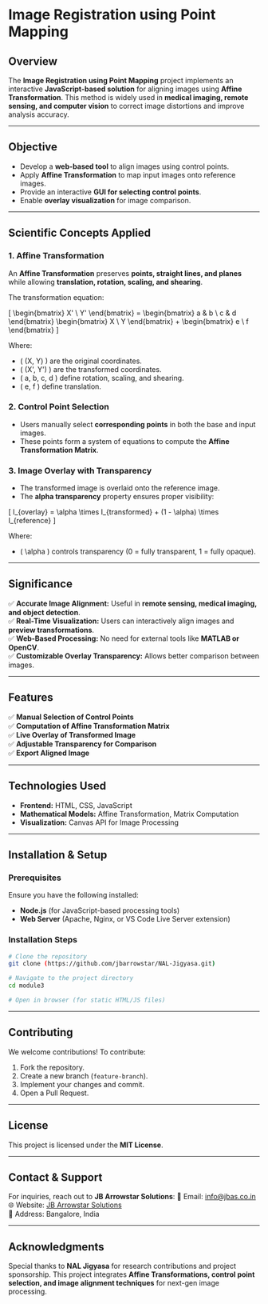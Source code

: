 # Image Registration using Point Mapping

## Overview
The **Image Registration using Point Mapping** project implements an interactive **JavaScript-based solution** for aligning images using **Affine Transformation**. This method is widely used in **medical imaging, remote sensing, and computer vision** to correct image distortions and improve analysis accuracy.

---

## Objective
- Develop a **web-based tool** to align images using control points.
- Apply **Affine Transformation** to map input images onto reference images.
- Provide an interactive **GUI for selecting control points**.
- Enable **overlay visualization** for image comparison.

---

## Scientific Concepts Applied

### **1. Affine Transformation**
An **Affine Transformation** preserves **points, straight lines, and planes** while allowing **translation, rotation, scaling, and shearing**.

The transformation equation:

\[
\begin{bmatrix} X' \\ Y' \end{bmatrix} =
\begin{bmatrix} a & b \\ c & d \end{bmatrix} 
\begin{bmatrix} X \\ Y \end{bmatrix} + 
\begin{bmatrix} e \\ f \end{bmatrix}
\]

Where:
- \( (X, Y) \) are the original coordinates.
- \( (X', Y') \) are the transformed coordinates.
- \( a, b, c, d \) define rotation, scaling, and shearing.
- \( e, f \) define translation.

### **2. Control Point Selection**
- Users manually select **corresponding points** in both the base and input images.
- These points form a system of equations to compute the **Affine Transformation Matrix**.

### **3. Image Overlay with Transparency**
- The transformed image is overlaid onto the reference image.
- The **alpha transparency** property ensures proper visibility:

\[
I_{overlay} = \alpha \times I_{transformed} + (1 - \alpha) \times I_{reference}
\]

Where:
- \( \alpha \) controls transparency (0 = fully transparent, 1 = fully opaque).

---

## Significance
✅ **Accurate Image Alignment:** Useful in **remote sensing, medical imaging, and object detection**.  
✅ **Real-Time Visualization:** Users can interactively align images and **preview transformations**.  
✅ **Web-Based Processing:** No need for external tools like **MATLAB or OpenCV**.  
✅ **Customizable Overlay Transparency:** Allows better comparison between images.  

---

## Features
✅ **Manual Selection of Control Points**  
✅ **Computation of Affine Transformation Matrix**  
✅ **Live Overlay of Transformed Image**  
✅ **Adjustable Transparency for Comparison**  
✅ **Export Aligned Image**  

---

## Technologies Used
- **Frontend:** HTML, CSS, JavaScript  
- **Mathematical Models:** Affine Transformation, Matrix Computation  
- **Visualization:** Canvas API for Image Processing  

---

## Installation & Setup
### **Prerequisites**
Ensure you have the following installed:
- **Node.js** (for JavaScript-based processing tools)
- **Web Server** (Apache, Nginx, or VS Code Live Server extension)

### **Installation Steps**
```bash
# Clone the repository
git clone (https://github.com/jbarrowstar/NAL-Jigyasa.git)

# Navigate to the project directory
cd module3

# Open in browser (for static HTML/JS files)
```

---

## Contributing
We welcome contributions! To contribute:
1. Fork the repository.
2. Create a new branch (`feature-branch`).
3. Implement your changes and commit.
4. Open a Pull Request.

---

## License
This project is licensed under the **MIT License**.

---

## Contact & Support
For inquiries, reach out to **JB Arrowstar Solutions**:
📧 Email: info@jbas.co.in
🌐 Website: [JB Arrowstar Solutions](https://jbas.co.in)  
📍 Address: Bangalore, India  

---

## Acknowledgments
Special thanks to **NAL Jigyasa** for research contributions and project sponsorship. This project integrates **Affine Transformations, control point selection, and image alignment techniques** for next-gen image processing.
